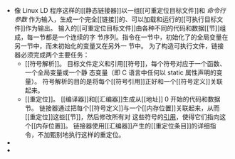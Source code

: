 - 像 Linux LD 程序这样的[[静态链接器]]以一组[[可重定位目标文件]]和 *命令行参数* 作为输入，生成一个完全[[链接]]的、可以加载和运行的[[可执行目标文件]]作为输出。
  输入的[[可重定位目标文件]]由各种不同的代码和数据[[节]]组成，每一节都是一个连续的字
  节序列。指令在一节中，初始化了的全局变量在另一节中，而未初始化的变量又在另外一
  节中。
  为了构造可执行文件，链接器必须完成两个主要任务：
	- [[符号解析]]。
	  目标文件定义和引用[[符号]]，每个符号对应于一个函数、一个全局变量或一个静 态变量（即 C 语言中任何以 static 属性声明的变量）。
	  符号解析的目的是将每个[[符号引用]]正好和一个[[符号定义]]关联起来。
	- [[重定位]]。
	  [[编译器]]和[[汇编器]]生成从[[地址]] 0 开始的代码和数据节。
	  链接器通过把每个[[符号定义]]与一个[[内存位置]]关联起来，从而[[重定位]]这些[[节]]，然后修改所有对
	  这些符号的[引用]([[符号引用]])，使得它们指向这个[[内存位置]]。
	  链接器使用[[汇编器]]产生的[[重定位条目]]的详细指令，不加甄别地执行这样的重定位。
-
-